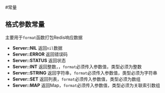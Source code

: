 #常量

格式参数常量
------
主要用于`format`函数打包Redis响应数据

* **Server::NIL** 返回`nil`数据
* **Server::ERROR** 返回错误码
* **Server::STATUS** 返回状态
* **Server::INT** 返回整数，，`format`必须传入参数值，类型必须为整数
* **Server::STRING** 返回字符串，`format`必须传入参数值，类型必须为字符串
* **Server::SET** 返回列表，`format`必须传入参数值，类型必须为数组
* **Server::MAP** 返回Map，`format`必须传入参数值，类型必须为关联索引数组

